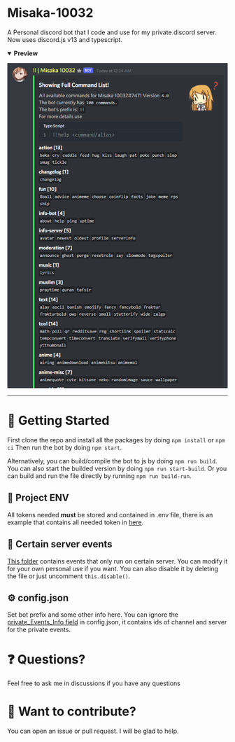 # Misaka-10032

A Personal discord bot that I code and use for my private discord server. Now uses discord.js v13 and typescript.

<details open>
  <summary><b>Preview</b></summary>
  <p align="center">
    <img src="https://raw.githubusercontent.com/Dadangdut33/Misaka-10032-ts/master/preview.png">
  </p>
</details>

---
# 📌 Getting Started

First clone the repo and install all the packages by doing `npm install` or `npm ci` Then run the bot by doing `npm start`. 

Alternatively, you can build/compile the bot to js by doing `npm run build`. You can also start the builded version by doing `npm run start-build`. Or you can build and run the file directly by running `npm run build-run`. 


## 🔑 Project ENV

All tokens needed **must** be stored and contained in .env file, there is an example that contains all needed token in [here](.env.example).

## 🔏 Certain server events

[This folder](src/modules/events/private/) contains events that only run on certain server. You can modify it for your own personal use if you want. You can also disable it by deleting the file or just uncomment `this.disable()`. 

## ⚙ config.json

Set bot prefix and some other info here. You can ignore the [private_Events_Info field](src/config.json) in config.json, it contains ids of channel and server for the private events.

# ❓ Questions?

Feel free to ask me in discussions if you have any questions

# 🚀 Want to contribute?

You can open an issue or pull request. I will be glad to help.